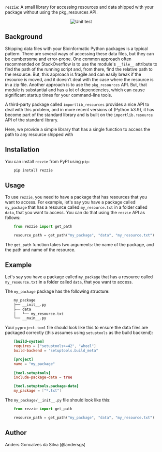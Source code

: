 `rezzie`: A small library for accessing resources and data shipped with your 
package without using the pkg_resources API.

<div align="center">
    <img src=https://github.com/MDU-PHL/rezzie/actions/workflows/ci.yml/badge.svg alt='Unit test'>
</div>


## Background

Shipping data files with your Bioinformatic Python packages is a typical pattern. There are several ways of accessing these data files, but they can be cumbersome and error-prone. One common approach often recommended on StackOverflow is to use the module's `__file__` attribute to find the path of the running script and, from there, find the relative path to the resource. But, this approach is fragile and can easily break if the resource is moved, and it doesn't deal with the case where the resource is in a zip file. Another approach is to use the `pkg_resources` API. But, that module is substantial and has a lot of dependencies, which can cause significant startup times for your command-line tools.

A third-party package called `importlib_resources` provides a nice API to deal with this problem, and in more recent versions of (Python ≥3.9), it has become part of the standard library and is built on the `importlib.resource` API of the standard library.

Here, we provide a simple library that has a single function to access the path to any resource shipped with 

## Installation

You can install `rezzie` from PyPI using `pip`:

```bash
    pip install rezzie
```

## Usage

To use `rezzie`, you need to have a package that has resources that you want to
access. For example, let's say you have a package called `my_package` that has
a resource called `my_resource.txt` in a folder called `data`, that you want to 
access. You can do that using the `rezzie` API as follows:

```python
    from rezzie import get_path

    resource_path = get_path("my_package", "data", "my_resource.txt")
```

The `get_path` function takes two arguments: the name of the package, and the
path and name of the resource.

## Example

Let's say you have a package called `my_package` that has a resource called
`my_resource.txt` in a folder called `data`, that you want to access.

The `my_package` package has the following structure:

```bash
    my_package
    ├── __init__.py
    ├── data
    │   └── my_resource.txt
    └── __main__.py
```

Your `pyproject.toml` file should look like this to ensure the data files are 
packaged correctly (this assumes using `setuptools` as the build backend):

```toml
    [build-system]
    requires = ["setuptools>=42", "wheel"]
    build-backend = "setuptools.build_meta"

    [project]
    name = "my_package"
    
    [tool.setuptools]
    include-package-data = true

    [tool.setuptools.package-data]
    my_package = ["*.txt"]
```

The `my_package/__init__.py` file should look like this:

```python
    from rezzie import get_path

    resource_path = get_path("my_package", "data", "my_resource.txt")
```

## Author
Anders Goncalves da Silva (@andersgs)
 